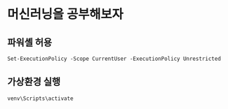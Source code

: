 # 머신러닝을 공부해보자

## 파워셸 허용
`Set-ExecutionPolicy -Scope CurrentUser -ExecutionPolicy Unrestricted`

## 가상환경 실행
`venv\Scripts\activate`